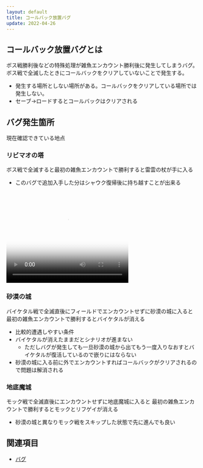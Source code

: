 ```yaml
---
layout: default
title: コールバック放置バグ
update: 2022-04-26
---
```


## コールバック放置バグとは

ボス戦勝利後などの特殊処理が雑魚エンカウント勝利後に発生してしまうバグ。
ボス戦で全滅したときにコールバックをクリアしていないことで発生する。

* 発生する場所としない場所がある。コールバックをクリアしている場所では発生しない。
* セーブ→ロードするとコールバックはクリアされる


## バグ発生箇所

現在確認できている地点

### リビマオの塔

ボス戦で全滅すると最初の雑魚エンカウントで勝利すると雷雲の杖が手に入る

* このバグで追加入手した分はシャウク復帰後に持ち越すことが出来る

<video width="320" height="240" controls poster="https://drive.google.com/uc?export=view&id=1U3tI8yaFEZxM_2AzvD1pK8VFzj_qU5C8"><source src="https://drive.google.com/uc?export=view&id=17svzMKZ48lsupQD1OiiFcA88kezJOGFm" type="video/mp4"></video>

### 砂漠の城

バイケタル戦で全滅直後にフィールドでエンカウントせずに砂漠の城に入ると
最初の雑魚エンカウントで勝利するとバイケタルが消える

* 比較的遭遇しやすい条件
* バイケタルが消えたままだとシナリオが進まない
	* ただしバグが発生しても一旦砂漠の城から出てもう一度入りなおすとバイケタルが復活しているので嵌りにはならない
* 砂漠の城に入る前に外でエンカウントすればコールバックがクリアされるので問題は解消される

### 地底魔城

モック戦で全滅直後にエンカウントせずに地底魔城に入ると
最初の雑魚エンカウントで勝利するとモックとリフゲイが消える

* 砂漠の城と異なりモック戦をスキップした状態で先に進んでも良い

## 関連項目

* [バグ](bug)
